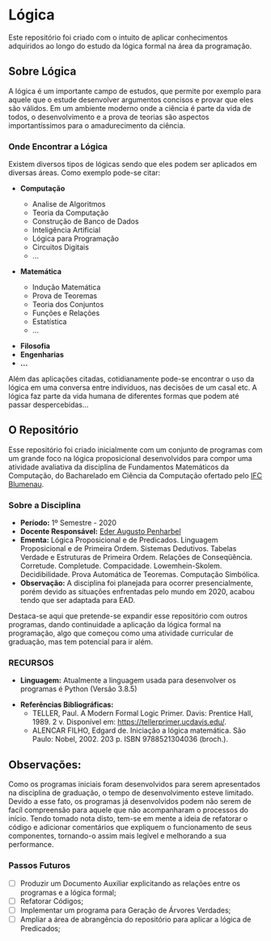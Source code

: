 # Lógica
Este repositório foi criado com o intuito de aplicar conhecimentos adquiridos ao longo do estudo da lógica formal na área da programação.

## Sobre Lógica
A lógica é um importante campo de estudos, que permite por exemplo para aquele que o estude desenvolver argumentos concisos e provar que eles são válidos. Em um ambiente moderno onde a ciência é parte da vida de todos, o desenvolvimento e a prova de teorias são aspectos importantíssimos para o amadurecimento da ciência.

### Onde Encontrar a Lógica
Existem diversos tipos de lógicas sendo que eles podem ser aplicados em diversas áreas. Como exemplo pode-se citar:
* __Computação__
  * Analise de Algoritmos
  * Teoria da Computação
  * Construção de Banco de Dados
  * Inteligência Artificial
  * Lógica para Programação
  * Circuitos Digitais
  * ...

* __Matemática__
  * Indução Matemática
  * Prova de Teoremas
  * Teoria dos Conjuntos
  * Funções e Relações
  * Estatística
  * ...

- __Filosofia__
- __Engenharias__
- __...__

Além das aplicações citadas, cotidianamente pode-se encontrar o uso da lógica em uma conversa entre indivíduos, nas decisões de um casal etc. A lógica faz parte da vida humana de diferentes formas que podem até passar despercebidas...

## O Repositório
Esse repositório foi criado inicialmente com um conjunto de programas com um grande foco na lógica proposicional desenvolvidos para compor uma atividade avaliativa da disciplina de Fundamentos Matemáticos da Computação, do Bacharelado em Ciência da Computação ofertado pelo [IFC Blumenau](http://blumenau.ifc.edu.br/).

### Sobre a Disciplina
- __Período:__ 1º Semestre - 2020 
- __Docente Responsável:__ [Eder Augusto Penharbel](https://gitlab.com/oederaugusto)
 - __Ementa:__ Lógica Proposicional e de Predicados. Linguagem Proposicional e de Primeira Ordem. Sistemas Dedutivos. Tabelas Verdade e Estruturas de Primeira Ordem. Relações de Conseqüência. Corretude. Completude. Compacidade. Lowemhein-Skolem. Decidibilidade. Prova Automática de Teoremas. Computação Simbólica.
 - __Observação:__ A disciplina foi planejada para ocorrer presencialmente, porém devido as situações enfrentadas pelo mundo em 2020, acabou tendo que ser adaptada para EAD.

Destaca-se aqui que pretende-se expandir esse repositório com outros programas, dando continuidade a aplicação da lógica formal na programação, algo que começou como uma atividade curricular de graduação, mas tem potencial para ir além.

### RECURSOS
- __Linguagem:__ Atualmente a linguagem usada para desenvolver os programas é Python (Versão 3.8.5)
* __Referências Bibliográficas:__
  * TELLER, Paul. A Modern Formal Logic Primer. Davis: Prentice Hall, 1989. 2 v. Disponível em: https://tellerprimer.ucdavis.edu/.
  * ALENCAR FILHO, Edgard de. Iniciação a lógica matemática. São Paulo: Nobel, 2002. 203 p. ISBN 9788521304036 (broch.).

## Observações:
Como os programas iniciais foram desenvolvidos para serem apresentados na disciplina de graduação, o tempo de desenvolvimento esteve limitado. Devido a esse fato, os programas já desenvolvidos podem não serem de facíl compreensão para aquele que não acompanharam o processos do início. Tendo tomado nota disto, tem-se em mente a ideia de refatorar o código e adicionar comentários que expliquem o funcionamento de seus componentes, tornando-o assim mais legível e melhorando a sua performance.

### Passos Futuros
- [ ] Produzir um Documento Auxiliar explicitando as relações entre os programas e a lógica formal;
- [ ] Refatorar Códigos;
- [ ] Implementar um programa para Geração de Árvores Verdades;
- [ ] Ampliar a área de abrangência do repositório para aplicar a lógica de Predicados; 

